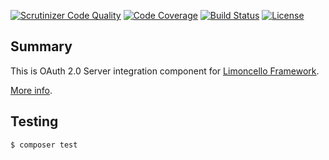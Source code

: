 [![Scrutinizer Code Quality](https://scrutinizer-ci.com/g/limoncello-php-dist/passport/badges/quality-score.png?b=master)](https://scrutinizer-ci.com/g/limoncello-php-dist/passport/?branch=master)
[![Code Coverage](https://scrutinizer-ci.com/g/limoncello-php-dist/passport/badges/coverage.png?b=master)](https://scrutinizer-ci.com/g/limoncello-php-dist/passport/?branch=master)
[![Build Status](https://travis-ci.org/limoncello-php-dist/passport.svg?branch=master)](https://travis-ci.org/limoncello-php-dist/passport)
[![License](https://img.shields.io/github/license/limoncello-php/framework.svg)](https://packagist.org/packages/limoncello-php/framework)

## Summary

This is OAuth 2.0 Server integration component for [Limoncello Framework](https://github.com/limoncello-php/framework).

[More info](https://github.com/limoncello-php/framework).

## Testing

```bash
$ composer test
```
